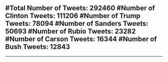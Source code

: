#Total Number of Tweets: 292460 
#Number of Clinton Tweets: 111206
#Number of Trump Tweets: 78094
#Number of Sanders Tweets: 50693
#Number of Rubio Tweets: 23282
#Number of Carson Tweets: 16344
#Number of Bush Tweets: 12843
---
---
